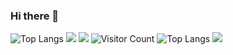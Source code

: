 ### Hi there 👋

<!--
**qq763253009/qq763253009** is a ✨ _special_ ✨ repository because its `README.md` (this file) appears on your GitHub profile.

Here are some ideas to get you started:

- 🔭 I’m currently working on ...
- 🌱 I’m currently learning ...
- 👯 I’m looking to collaborate on ...
- 🤔 I’m looking for help with ...
- 💬 Ask me about ...
- 📫 How to reach me: ...
- 😄 Pronouns: ...
- ⚡ Fun fact: ...
-->
![Top Langs](https://github-readme-stats.vercel.app/api/top-langs/?username=qq763253009&layout=compact&theme=tokyonight)
![](url)
![](https://github-readme-stats.vercel.app/api?username=qq763253009&show_icons=true&theme=transparent)
![Visitor Count](https://profile-counter.glitch.me/qq763253009/count.svg)
![Top Langs](https://github-readme-stats.vercel.app/api/top-langs/?username=qq763253009&layout=compact&theme=tokyonight)
![](https://github-readme-activity-graph.cyclic.app/graph?username=qq763253009&theme=dracula)
